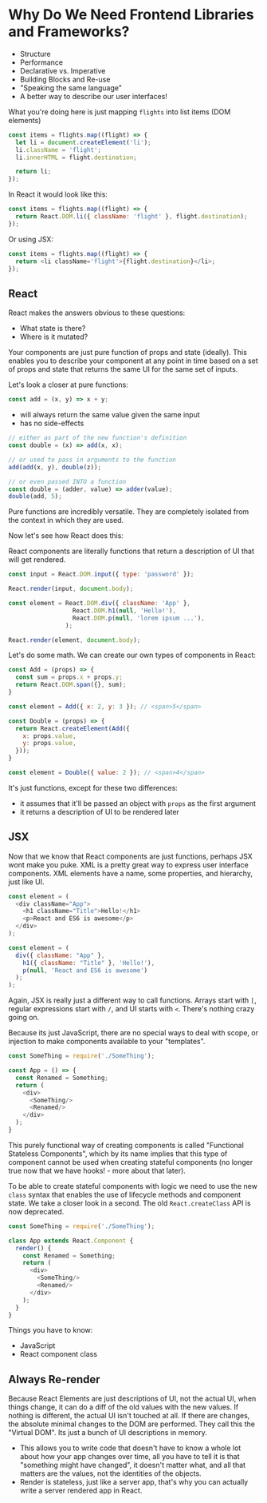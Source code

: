 Why Do We Need Frontend Libraries and Frameworks?
=================================================

- Structure
- Performance
- Declarative vs. Imperative
- Building Blocks and Re-use
- "Speaking the same language"
- A better way to describe our user interfaces!

What you're doing here is just mapping `flights` into list items (DOM elements)

```js
const items = flights.map((flight) => {
  let li = document.createElement('li');
  li.className = 'flight';
  li.innerHTML = flight.destination;

  return li;
});
```

In React it would look like this:

```js
const items = flights.map((flight) => {
  return React.DOM.li({ className: 'flight' }, flight.destination);
});
```

Or using JSX:

```js
const items = flights.map((flight) => {
  return <li className='flight'>{flight.destination}</li>;
});
```

React
-----

React makes the answers obvious to these questions:

- What state is there?
- Where is it mutated?

Your components are just pure function of props and state (ideally).
This enables you to describe your component at any point
in time based on a set of props and state that returns
the same UI for the same set of inputs.


Let's look a closer at pure functions:

```js
const add = (x, y) => x + y;
```

- will always return the same value given the same input
- has no side-effects

```js
// either as part of the new function's definition
const double = (x) => add(x, x);

// or used to pass in arguments to the function
add(add(x, y), double(z));

// or even passed INTO a function
const double = (adder, value) => adder(value);
double(add, 5);
```

Pure functions are incredibly versatile. They are completely isolated
from the context in which they are used.

Now let's see how React does this:

React components are literally functions that return a
description of UI that will get rendered.

```js
const input = React.DOM.input({ type: 'password' });

React.render(input, document.body);
```

```js
const element = React.DOM.div({ className: 'App' },
                  React.DOM.h1(null, 'Hello!'),
                  React.DOM.p(null, 'lorem ipsum ...'),
                );

React.render(element, document.body);
```

Let's do some math. We can create our own types of components in
React:

```js
const Add = (props) => {
  const sum = props.x + props.y;
  return React.DOM.span({}, sum);
}

const element = Add({ x: 2, y: 3 }); // <span>5</span>

const Double = (props) => {
  return React.createElement(Add({
    x: props.value,
    y: props.value,
  }));
}

const element = Double({ value: 2 }); // <span>4</span>
```

It's just functions, except for these two differences:

- it assumes that it'll be passed an object with `props` as the first argument
- it returns a description of UI to be rendered later

JSX
----

Now that we know that React components are just functions, perhaps JSX
wont make you puke. XML is a pretty great way to express user interface
components. XML elements have a name, some properties, and hierarchy,
just like UI.

```js
const element = (
  <div className="App">
    <h1 className="Title">Hello!</h1>
    <p>React and ES6 is awesome</p>
  </div>
);

const element = (
  div({ className: "App" },
    h1({ className: "Title" }, 'Hello!'),
    p(null, 'React and ES6 is awesome')
  );
);
```

Again, JSX is really just a different way to call functions. Arrays
start with `[`, regular expressions start with `/`, and UI starts with
`<`. There's nothing crazy going on.

Because its just JavaScript, there are no special ways to deal with
scope, or injection to make components available to your "templates".

```js
const SomeThing = require('./SomeThing');

const App = () => {
  const Renamed = Something;
  return (
    <div>
      <SomeThing/>
      <Renamed/>
    </div>
  );
}
```

This purely functional way of creating components is called "Functional Stateless Components",
which by its name implies that this type of component cannot be used when creating stateful components (no longer true now that we have hooks! - more about that later).

To be able to create stateful components with logic we need to use the new `class` syntax that enables the use of lifecycle methods and component state. We take a closer look in a second. The old `React.createClass` API is now deprecated.

```js
const SomeThing = require('./SomeThing');

class App extends React.Component {
  render() {
    const Renamed = Something;
    return (
      <div>
        <SomeThing/>
        <Renamed/>
      </div>
    );
  }
}
```

Things you have to know:

- JavaScript
- React component class

Always Re-render
----------------

Because React Elements are just descriptions of UI, not the actual UI,
when things change, it can do a diff of the old values with the new
values. If nothing is different, the actual UI isn't touched at all. If
there are changes, the absolute minimal changes to the DOM are
performed. They call this the "Virtual DOM". Its just a bunch of UI
descriptions in memory.

- This allows you to write code that doesn't have to know a whole lot
  about how your app changes over time, all you have to tell it is that
  "something might have changed", it doesn't matter what, and all that
  matters are the values, not the identities of the objects.
- Render is stateless, just like a server app, that's why you can
  actually write a server rendered app in React.
